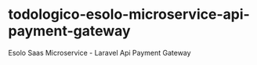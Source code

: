 # todologico-esolo-microservice-api-payment-gateway
Esolo Saas Microservice - Laravel Api Payment Gateway 
